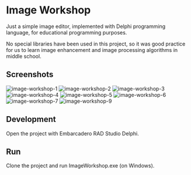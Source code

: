 # Image Workshop

Just a simple image editor, implemented with Delphi programming language, for educational programming purposes.

No special libraries have been used in this project, so it was good practice for us to learn image enhancement and image processing algorithms in middle school.

## Screenshots

![image-workshop-1](https://user-images.githubusercontent.com/7780269/46572772-4b47aa80-c998-11e8-8c2c-b7bab9bdf31a.JPG)
![image-workshop-2](https://user-images.githubusercontent.com/7780269/46572773-4b47aa80-c998-11e8-94aa-a3188690ec2e.JPG)
![image-workshop-3](https://user-images.githubusercontent.com/7780269/46572774-4be04100-c998-11e8-8289-1b8dffb70d42.JPG)
![image-workshop-4](https://user-images.githubusercontent.com/7780269/46572775-4be04100-c998-11e8-8a0b-e64c46e4b205.JPG)
![image-workshop-5](https://user-images.githubusercontent.com/7780269/46572776-4be04100-c998-11e8-8ea1-a9f708f4a9f3.JPG)
![image-workshop-6](https://user-images.githubusercontent.com/7780269/46572777-4c78d780-c998-11e8-9518-235596510fa9.JPG)
![image-workshop-7](https://user-images.githubusercontent.com/7780269/46572778-4c78d780-c998-11e8-9881-4e313fa04262.JPG)
![image-workshop-9](https://user-images.githubusercontent.com/7780269/46572780-4d116e00-c998-11e8-8e69-a71b1caa1fa4.JPG)

## Development

Open the project with Embarcadero RAD Studio Delphi.

## Run

Clone the project and run ImageWorkshop.exe (on Windows).
